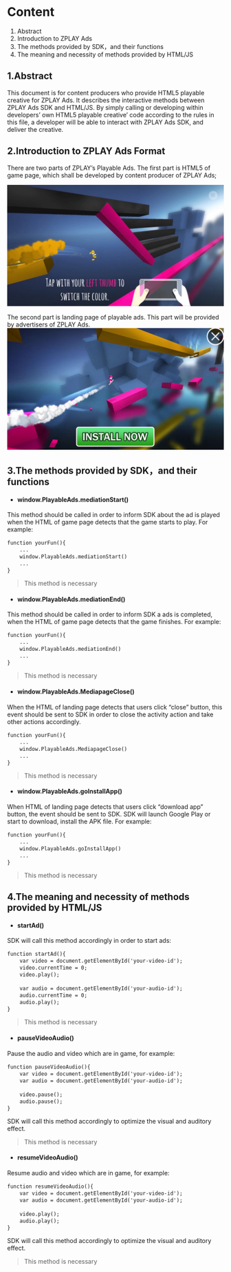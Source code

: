 # Content
1. Abstract
2. Introduction to ZPLAY Ads 
3. The methods provided by SDK，and their functions
4. The meaning and necessity of methods provided by HTML/JS 

## 1.Abstract
This document is for content producers who provide HTML5 playable creative for ZPLAY Ads. It describes the interactive methods between ZPLAY Ads SDK and HTML/JS. By simply calling or developing within developers’ own HTML5 playable creative’ code according to the rules in this file, a developer will be able to interact with ZPLAY Ads SDK, and deliver the creative.

## 2.Introduction to ZPLAY Ads Format 
There are two parts of ZPLAY’s Playable Ads. The first part is HTML5 of game page, which shall be developed by content producer of ZPLAY Ads;

<img src="imgs/playable_en.png" width="640" alt="playable part">

The second part is landing page of playable ads. This part will be provided by advertisers of ZPLAY Ads.
<img src="imgs/landingpage_en.png" width="640" alt="landingpage part">


## 3.The methods provided by SDK，and their functions
- #### window.PlayableAds.mediationStart()
This method should be called in order to inform SDK about the ad is played when the HTML of game page detects that the game starts to play. For example:
```
function yourFun(){
    ...
    window.PlayableAds.mediationStart()
    ...
}
```
> This method is necessary

- #### window.PlayableAds.mediationEnd()
This method should be called in order to inform SDK a ads is completed, when the HTML of game page detects that the game finishes. For example:
```
function yourFun(){
    ...
    window.PlayableAds.mediationEnd()
    ...
}
```
> This method is necessary

- #### window.PlayableAds.MediapageClose()
When the HTML of landing page detects that users click “close” button, this event should be sent to SDK in order to close the activity action and take other actions accordingly.
```
function yourFun(){
    ...
    window.PlayableAds.MediapageClose()
    ...
}
```
> This method is necessary

- #### window.PlayableAds.goInstallApp()
When HTML of landing page detects that users click “download app” button, the event should be sent to SDK. SDK will launch Google Play or start to download, install the APK file. For example: 
```
function yourFun(){
    ...
    window.PlayableAds.goInstallApp()
    ...
}
```
> This method is necessary

## 4.The meaning and necessity of methods provided by HTML/JS
- #### startAd()
SDK will call this method accordingly in order to start ads:
```
function startAd(){
    var video = document.getElementById('your-video-id');
    video.currentTime = 0;
    video.play();

    var audio = document.getElementById('your-audio-id');
    audio.currentTime = 0;
    audio.play();
}
``` 
> This method is necessary

- #### pauseVideoAudio()
Pause the audio and video which are in game, for example:
```
function pauseVideoAudio(){
    var video = document.getElementById('your-video-id');
    var audio = document.getElementById('your-audio-id');
    
    video.pause();
    audio.pause();
}
```
SDK will call this method accordingly to optimize the visual and auditory effect.
> This method is necessary

- #### resumeVideoAudio()
Resume audio and video which are in game, for example:
```
function resumeVideoAudio(){
    var video = document.getElementById('your-video-id');
    var audio = document.getElementById('your-audio-id');
    
    video.play();
    audio.play();
}
```
SDK will call this method accordingly to optimize the visual and auditory effect.
> This method is necessary

